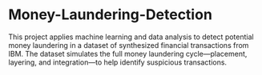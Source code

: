 # Money-Laundering-Detection
This project applies machine learning and data analysis to detect potential money laundering in a dataset of synthesized financial transactions from IBM. The dataset simulates the full money laundering cycle—placement, layering, and integration—to help identify suspicious transactions.
